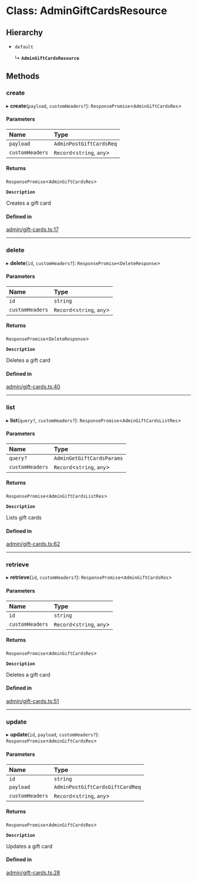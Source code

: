 # Class: AdminGiftCardsResource

## Hierarchy

- `default`

  ↳ **`AdminGiftCardsResource`**

## Methods

### create

▸ **create**(`payload`, `customHeaders?`): `ResponsePromise`<`AdminGiftCardsRes`\>

#### Parameters

| Name | Type |
| :------ | :------ |
| `payload` | `AdminPostGiftCardsReq` |
| `customHeaders` | `Record`<`string`, `any`\> |

#### Returns

`ResponsePromise`<`AdminGiftCardsRes`\>

**`Description`**

Creates a gift card

#### Defined in

[admin/gift-cards.ts:17](https://github.com/medusajs/medusa/blob/33df8122b/packages/medusa-js/src/resources/admin/gift-cards.ts#L17)

___

### delete

▸ **delete**(`id`, `customHeaders?`): `ResponsePromise`<`DeleteResponse`\>

#### Parameters

| Name | Type |
| :------ | :------ |
| `id` | `string` |
| `customHeaders` | `Record`<`string`, `any`\> |

#### Returns

`ResponsePromise`<`DeleteResponse`\>

**`Description`**

Deletes a gift card

#### Defined in

[admin/gift-cards.ts:40](https://github.com/medusajs/medusa/blob/33df8122b/packages/medusa-js/src/resources/admin/gift-cards.ts#L40)

___

### list

▸ **list**(`query?`, `customHeaders?`): `ResponsePromise`<`AdminGiftCardsListRes`\>

#### Parameters

| Name | Type |
| :------ | :------ |
| `query?` | `AdminGetGiftCardsParams` |
| `customHeaders` | `Record`<`string`, `any`\> |

#### Returns

`ResponsePromise`<`AdminGiftCardsListRes`\>

**`Description`**

Lists gift cards

#### Defined in

[admin/gift-cards.ts:62](https://github.com/medusajs/medusa/blob/33df8122b/packages/medusa-js/src/resources/admin/gift-cards.ts#L62)

___

### retrieve

▸ **retrieve**(`id`, `customHeaders?`): `ResponsePromise`<`AdminGiftCardsRes`\>

#### Parameters

| Name | Type |
| :------ | :------ |
| `id` | `string` |
| `customHeaders` | `Record`<`string`, `any`\> |

#### Returns

`ResponsePromise`<`AdminGiftCardsRes`\>

**`Description`**

Deletes a gift card

#### Defined in

[admin/gift-cards.ts:51](https://github.com/medusajs/medusa/blob/33df8122b/packages/medusa-js/src/resources/admin/gift-cards.ts#L51)

___

### update

▸ **update**(`id`, `payload`, `customHeaders?`): `ResponsePromise`<`AdminGiftCardsRes`\>

#### Parameters

| Name | Type |
| :------ | :------ |
| `id` | `string` |
| `payload` | `AdminPostGiftCardsGiftCardReq` |
| `customHeaders` | `Record`<`string`, `any`\> |

#### Returns

`ResponsePromise`<`AdminGiftCardsRes`\>

**`Description`**

Updates a gift card

#### Defined in

[admin/gift-cards.ts:28](https://github.com/medusajs/medusa/blob/33df8122b/packages/medusa-js/src/resources/admin/gift-cards.ts#L28)
